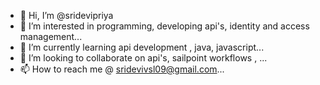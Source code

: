- 👋 Hi, I’m @sridevipriya
- 👀 I’m interested in programming, developing api's, identity and access management...
- 🌱 I’m currently learning api development , java, javascript...
- 💞️ I’m looking to collaborate on api's, sailpoint workflows , ...
- 📫 How to reach me @ sridevivsl09@gmail.com...

<!---
sridevipriya-91/sridevipriya-91 is a ✨ special ✨ repository because its `README.md` (this file) appears on your GitHub profile.
You can click the Preview link to take a look at your changes.
--->
